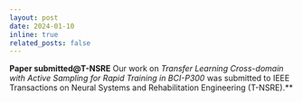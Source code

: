 ```yaml
---
layout: post
date: 2024-01-10 
inline: true
related_posts: false
---
```


**Paper submitted@T-NSRE** Our work on *Transfer Learning Cross-domain with Active Sampling for Rapid Training in BCI-P300* was submitted to IEEE Transactions on Neural Systems and Rehabilitation Engineering (T-NSRE).**